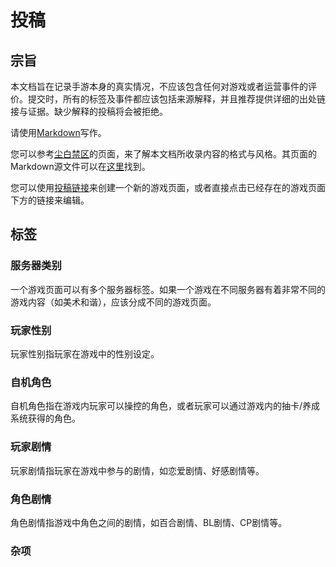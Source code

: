 # 投稿

## 宗旨

本文档旨在记录手游本身的真实情况，不应该包含任何对游戏或者运营事件的评价。提交时，所有的标签及事件都应该包括来源解释，并且推荐提供详细的出处链接与证据。缺少解释的投稿将会被拒绝。

请使用[Markdown](https://www.markdownguide.org/)写作。

您可以参考[尘白禁区](https://gachagamescape.github.io/%E5%B0%98%E7%99%BD%E7%A6%81%E5%8C%BA.html)的页面，来了解本文档所收录内容的格式与风格。其页面的Markdown源文件可以在[这里](https://raw.githubusercontent.com/gachagamescape/gachagamescape.github.io/master/docs/%E5%B0%98%E7%99%BD%E7%A6%81%E5%8C%BA.md)找到。

您可以使用[投稿链接](https://github.com/gachagamescape/gachagamescape.github.io/issues/new?assignees=&labels=%E6%96%B0%E6%B8%B8%E6%88%8F%E9%A1%B5%E9%9D%A2&projects=&template=%E6%96%B0%E6%B8%B8%E6%88%8F%E9%A1%B5%E9%9D%A2.md&title=)来创建一个新的游戏页面，或者直接点击已经存在的游戏页面下方的链接来编辑。

## 标签
### 服务器类别 <Badge text="国服" type="info"/> <Badge text="国际服" type="info"/> <Badge text="台服" type="info"/> <Badge text="日服" type="info"/> <Badge text="韩服" type="info"/> <Badge text="美服" type="info"/>
一个游戏页面可以有多个服务器标签。如果一个游戏在不同服务器有着非常不同的游戏内容（如美术和谐），应该分成不同的游戏页面。

### 玩家性别 <Badge text="玩家性别不明" type="info"/>  <Badge text="仅男性玩家" type="tip"/> <Badge text="玩家性别可选" type="warning"/> <Badge text="仅女性玩家" type="danger"/>
玩家性别指玩家在游戏中的性别设定。

### 自机角色 <Badge text="仅女性自机角色" type="tip"/> <Badge text="含有男性自机角色" type="warning"/> <Badge text="仅男性自机角色" type="danger"/>
自机角色指在游戏内玩家可以操控的角色，或者玩家可以通过游戏内的抽卡/养成系统获得的角色。

### 玩家剧情 <Badge text="玩家不参与剧情" type="info"/> <Badge text="含有女性与玩家的好感剧情" type="tip"/> <Badge text="含有男性与玩家的好感剧情" type="danger"/>
玩家剧情指玩家在游戏中参与的剧情，如恋爱剧情、好感剧情等。

### 角色剧情 <Badge text="含有百合剧情" type="danger"/> <Badge text="含有CP剧情" type="danger"/> <Badge text="含有BL剧情" type="danger"/>
角色剧情指游戏中角色之间的剧情，如百合剧情、BL剧情、CP剧情等。

### 杂项 <Badge text="R18" type="tip"/> <Badge text="含有和谐" type="warning"/> <Badge text="分身雷" type="warning"/>